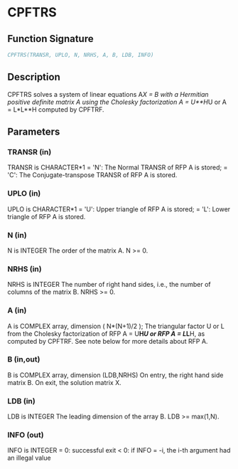 # CPFTRS

## Function Signature

```fortran
CPFTRS(TRANSR, UPLO, N, NRHS, A, B, LDB, INFO)
```

## Description


 CPFTRS solves a system of linear equations A*X = B with a Hermitian
 positive definite matrix A using the Cholesky factorization
 A = U**H*U or A = L*L**H computed by CPFTRF.

## Parameters

### TRANSR (in)

TRANSR is CHARACTER*1 = 'N': The Normal TRANSR of RFP A is stored; = 'C': The Conjugate-transpose TRANSR of RFP A is stored.

### UPLO (in)

UPLO is CHARACTER*1 = 'U': Upper triangle of RFP A is stored; = 'L': Lower triangle of RFP A is stored.

### N (in)

N is INTEGER The order of the matrix A. N >= 0.

### NRHS (in)

NRHS is INTEGER The number of right hand sides, i.e., the number of columns of the matrix B. NRHS >= 0.

### A (in)

A is COMPLEX array, dimension ( N*(N+1)/2 ); The triangular factor U or L from the Cholesky factorization of RFP A = U**H*U or RFP A = L*L**H, as computed by CPFTRF. See note below for more details about RFP A.

### B (in,out)

B is COMPLEX array, dimension (LDB,NRHS) On entry, the right hand side matrix B. On exit, the solution matrix X.

### LDB (in)

LDB is INTEGER The leading dimension of the array B. LDB >= max(1,N).

### INFO (out)

INFO is INTEGER = 0: successful exit < 0: if INFO = -i, the i-th argument had an illegal value

